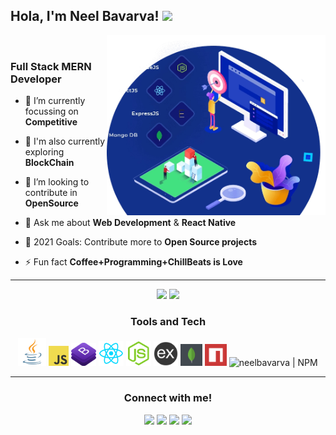 <!-- <div align="center">
<img src="https://media.giphy.com/media/RThN0hOS2GO4M/giphy.gif">
</div> -->

## Hola, I'm <a>Neel Bavarva!</a> <img src="https://raw.githubusercontent.com/MartinHeinz/MartinHeinz/master/wave.gif" width="30px">

<a><img align='right' alt="neelbavarva | MERN Stack" width="350px"  src="https://github.com/neelbavarva/neelbavarva/blob/master/images/mern.png"></a>

<br>

### Full Stack MERN Developer

- 🌱 I’m currently focussing on **Competitive**

- 🧐 I'm also currently exploring **BlockChain**

- 👯 I’m looking to contribute in **OpenSource**

- 💬 Ask me about **Web Development** & **React Native**

- 🥅 2021 Goals: Contribute more to **Open Source projects**

- ⚡ Fun fact **Coffee+Programming+ChillBeats is Love**

<!-- - 📄 <a href="https://drive.google.com/file/d/1g6KHV_6QAEIDC4FxouLl95mWG3B5PUf-/view?usp=sharing">My Resume</a> -->


<hr>

<div align="center">
<a><img src="https://github-readme-stats.vercel.app/api?username=neelbavarva&show_icons=true&theme=tokyonight&hide_border=true&count_private=true" width="455" ></a>
<a><img src="https://github-readme-stats.vercel.app/api/top-langs/?username=neelbavarva&layout=compact&theme=tokyonight&hide_border=true" width="380" ></a>

</div>

<div align="center">

### Tools and Tech

<a><img alt="neelbavarva | Java" width="45px"  src="https://github.com/neelbavarva/neelbavarva/blob/master/images/java.png"></a>
<a><img alt="neelbavarva | Javascript" width="32px" src="https://github.com/neelbavarva/neelbavarva/blob/master/images/javascript.png"></a>
<a><img alt="neelbavarva | Bootstrap" width="40px" src="https://github.com/neelbavarva/neelbavarva/blob/master/images/bootstrap.png"></a>
<a><img alt="neelbavarva | React" width="40px" src="https://github.com/neelbavarva/neelbavarva/blob/master/images/react.png"></a>
<a><img alt="neelbavarva | Node.js" width="40px" src="https://github.com/neelbavarva/neelbavarva/blob/master/images/node.png"></a>
<a><img alt="neelbavarva | Express" width="39px" src="https://github.com/neelbavarva/neelbavarva/blob/master/images/expressjs.png"></a>
<a><img alt="neelbavarva | NPM" height="35px" src="https://github.com/neelbavarva/neelbavarva/blob/master/images/mongodb.png"></a>
<a><img alt="neelbavarva | NPM" height="35px" src="https://github.com/neelbavarva/neelbavarva/blob/master/images/npm.png"></a>
<a><img alt="neelbavarva | NPM" height="35px" src="https://developers.redhat.com/blog/wp-content/uploads/2015/01/docker-whale-home-logo.png"></a>
<!-- <a><img alt="neelbavarva | Jest" width="25px" src="https://camo.githubusercontent.com/0dec7ba517487c3f5b2e6d946ae188e1b78e4ee2/68747470733a2f2f63646e2e7261776769742e636f6d2f677261622f66726f6e742d656e642d67756964652f6d61737465722f696d616765732f6a6573742d6c6f676f2e737667"></a> -->
<!-- <a><img alt="neelbavarva | Git" width="29px" src="https://github.com/neelbavarva/neelbavarva/blob/master/images/git.png"></a> -->
<!-- <a><img alt="neelbavarva | Python" width="26px" src="https://github.com/neelbavarva/neelbavarva/blob/master/images/python.png"></a> -->
<!-- <a><img alt="neelbavarva | C++" width="24px" src="https://github.com/neelbavarva/neelbavarva/blob/master/images/cpp.png"></a> -->
<!-- <a><img alt="neelbavarva | HTML" width="25px" src="https://github.com/neelbavarva/neelbavarva/blob/master/images/html.png"></a>
<a><img alt="neelbavarva | CSS" width="25px" src="https://github.com/neelbavarva/neelbavarva/blob/master/images/css.png"></a> -->
<!-- <a><img alt="neelbavarva | Redux" width="27px" src="https://github.com/neelbavarva/neelbavarva/blob/master/images/redux.png"></a>
<a><img alt="neelbavarva | Django" width="28px" src="https://github.com/neelbavarva/neelbavarva/blob/master/images/django.png"></a>
<a><img alt="neelbavarva | Django" width="28px" src="https://github.com/neelbavarva/neelbavarva/blob/master/images/django.png"></a> -->

</div>
<hr>
<div align="center">
  
<h3>Connect with me!</h3>

[<img src="https://img.shields.io/badge/linkedin-%230077B5.svg?&style=for-the-badge&logo=linkedin&logoColor=white" />](https://www.linkedin.com/in/neel-bavarva-61662a1a3) [<img src="https://img.shields.io/badge/-Quora-red?&style=for-the-badge&logo=quora&logoColor=white" />](https://www.quora.com/profile/Neel-Bavarva) [<img src = "https://img.shields.io/badge/twitter-%2320A1F1.svg?&style=for-the-badge&logo=twitter&logoColor=white">](https://twitter.com/BavarvaNeel) [<img src = "https://img.shields.io/badge/-Facebook-informational?&style=for-the-badge&logo=facebook&logoColor=white">](https://www.facebook.com/neel.bavarva)

</div>

<!-- Variables , in case useful -->

<!-- [quora]: https://www.quora.com/profile/Neel-Bavarva
[facebook]: https://www.facebook.com/neel.bavarva
[twitter]: https://twitter.com/BavarvaNeel
[linkedin]: https://www.linkedin.com/in/neel-bavarva-61662a1a3 -->

<!-- Useful Links -->

<!-- https://media.giphy.com/media/2Ygy0khwewLgMSYM0t/giphy.gif -->
<!-- https://miro.medium.com/max/875/1*X_FFeLvsgZ0Q-weKkc_byw.gif -->
